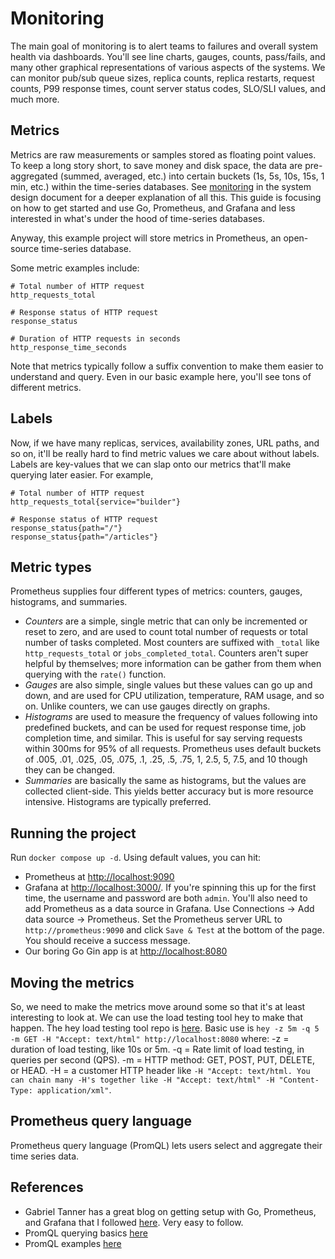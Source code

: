 # Monitoring
The main goal of monitoring is to alert teams to failures and overall system health via dashboards. You'll see line charts, gauges, counts, pass/fails, and many other graphical representations of various aspects of the systems. We can monitor pub/sub queue sizes, replica counts, replica restarts, request counts, P99 response times, count server status codes, SLO/SLI values, and much more.

## Metrics
Metrics are raw measurements or samples stored as floating point values. To keep a long story short, to save money and disk space, the data are pre-aggregated (summed, averaged, etc.) into certain buckets (1s, 5s, 10s, 15s, 1 min, etc.) within the time-series databases. See [monitoring](../../sysdesign.md) in the system design document for a deeper explanation of all this. This guide is focusing on how to get started and use Go, Prometheus, and Grafana and less interested in what's under the hood of time-series databases.

Anyway, this example project will store metrics in Prometheus, an open-source time-series database.

Some metric examples include:
```
# Total number of HTTP request
http_requests_total

# Response status of HTTP request
response_status

# Duration of HTTP requests in seconds
http_response_time_seconds
```

Note that metrics typically follow a suffix convention to make them easier to understand and query. Even in our basic example here, you'll see tons of different metrics.

## Labels
Now, if we have many replicas, services, availability zones, URL paths, and so on, it'll be really hard to find metric values we care about without labels. Labels are key-values that we can slap onto our metrics that'll make querying later easier. For example,

```
# Total number of HTTP request
http_requests_total{service="builder"}

# Response status of HTTP request
response_status{path="/"}
response_status{path="/articles"}
```

## Metric types
Prometheus supplies four different types of metrics: counters, gauges, histograms, and summaries.
- *Counters* are a simple, single metric that can only be incremented or reset to zero, and are used to count total number of requests or total number of tasks completed. Most counters are suffixed with `_total` like `http_requests_total` or `jobs_completed_total`. Counters aren't super helpful by themselves; more information can be gather from them when querying with the `rate()` function.
- *Gauges* are also simple, single values but these values can go up and down, and are used for CPU utilization, temperature, RAM usage, and so on. Unlike counters, we can use gauges directly on graphs.
- *Histograms* are used to measure the frequency of values following into predefined buckets, and can be used for request response time, job completion time, and similar. This is useful for say serving requests within 300ms for 95% of all requests. Prometheus uses default buckets of .005, .01, .025, .05, .075, .1, .25, .5, .75, 1, 2.5, 5, 7.5, and 10 though they can be changed.
- *Summaries* are basically the same as histograms, but the values are collected client-side. This yields better accuracy but is more resource intensive. Histograms are typically preferred.

## Running the project
Run `docker compose up -d`. Using default values, you can hit:
- Prometheus at [http://localhost:9090](http://localhost:9090)
- Grafana at [http://localhost:3000/](http://localhost:3000). If you're spinning this up for the first time, the username and password are both `admin`. You'll also need to add Prometheus as a data source in Grafana. Use Connections -> Add data source -> Prometheus. Set the Prometheus server URL to `http://prometheus:9090` and click `Save & Test` at the bottom of the page. You should receive a success message.
- Our boring Go Gin app is at [http://localhost:8080](http://localhost:8080)

## Moving the metrics
So, we need to make the metrics move around some so that it's at least interesting to look at. We can use the load testing tool hey to make that happen. The hey load testing tool repo is [here](https://github.com/rakyll/hey). Basic use is
`hey -z 5m -q 5 -m GET -H "Accept: text/html" http://localhost:8080`
where:
-z = duration of load testing, like 10s or 5m.
-q = Rate limit of load testing, in queries per second (QPS).
-m = HTTP method: GET, POST, PUT, DELETE, or HEAD.
-H = a customer HTTP header like `-H "Accept: text/html. You can chain many -H's together like -H "Accept: text/html" -H "Content-Type: application/xml"`.

## Prometheus query language
Prometheus query language (PromQL) lets users select and aggregate their time series data.

## References
- Gabriel Tanner has a great blog on getting setup with Go, Prometheus, and Grafana that I followed [here](https://gabrieltanner.org/blog/collecting-prometheus-metrics-in-golang/). Very easy to follow.
- PromQL querying basics [here](https://prometheus.io/docs/prometheus/latest/querying/basics/)
- PromQL examples [here](https://prometheus.io/docs/prometheus/latest/querying/examples/)